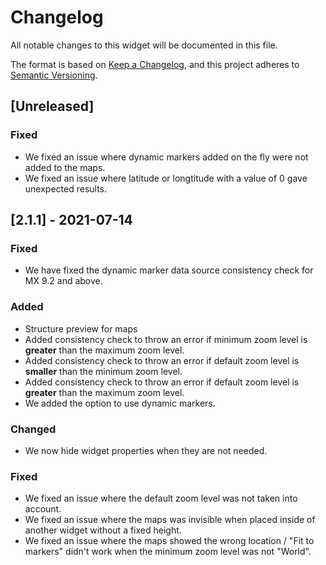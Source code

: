 # Changelog
All notable changes to this widget will be documented in this file.

The format is based on [Keep a Changelog](https://keepachangelog.com/en/1.0.0/), and this project adheres to [Semantic Versioning](https://semver.org/spec/v2.0.0.html).

## [Unreleased]

### Fixed
- We fixed an issue where dynamic markers added on the fly were not added to the maps.
- We fixed an issue where latitude or longtitude with a value of 0 gave unexpected results.

## [2.1.1] - 2021-07-14

### Fixed
- We have fixed the dynamic marker data source consistency check for MX 9.2 and above.

### Added
- Structure preview for maps
- Added consistency check to throw an error if minimum zoom level is **greater** than the maximum zoom level.
- Added consistency check to throw an error if default zoom level is **smaller** than the minimum zoom level.
- Added consistency check to throw an error if default zoom level is **greater** than the maximum zoom level.
- We added the option to use dynamic markers.

### Changed
- We now hide widget properties when they are not needed.

### Fixed
- We fixed an issue where the default zoom level was not taken into account.
- We fixed an issue where the maps was invisible when placed inside of another widget without a fixed height.
- We fixed an issue where the maps showed the wrong location / "Fit to markers" didn't work when the minimum zoom level was not "World".
